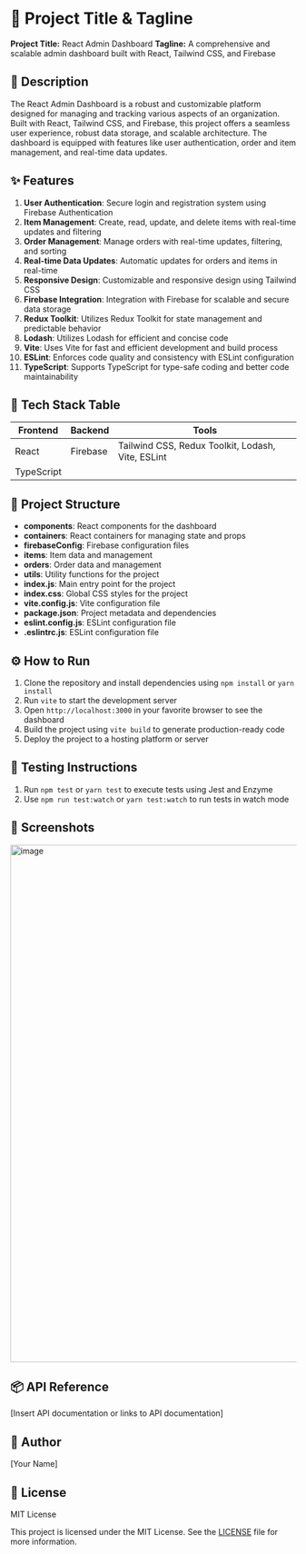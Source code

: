 🚀 **Project Title & Tagline**
==========================

**Project Title:** React Admin Dashboard
**Tagline:** A comprehensive and scalable admin dashboard built with React, Tailwind CSS, and Firebase

📖 **Description**
----------------

The React Admin Dashboard is a robust and customizable platform designed for managing and tracking various aspects of an organization. Built with React, Tailwind CSS, and Firebase, this project offers a seamless user experience, robust data storage, and scalable architecture. The dashboard is equipped with features like user authentication, order and item management, and real-time data updates.

✨ **Features**
--------------

1. **User Authentication**: Secure login and registration system using Firebase Authentication
2. **Item Management**: Create, read, update, and delete items with real-time updates and filtering
3. **Order Management**: Manage orders with real-time updates, filtering, and sorting
4. **Real-time Data Updates**: Automatic updates for orders and items in real-time
5. **Responsive Design**: Customizable and responsive design using Tailwind CSS
6. **Firebase Integration**: Integration with Firebase for scalable and secure data storage
7. **Redux Toolkit**: Utilizes Redux Toolkit for state management and predictable behavior
8. **Lodash**: Utilizes Lodash for efficient and concise code
9. **Vite**: Uses Vite for fast and efficient development and build process
10. **ESLint**: Enforces code quality and consistency with ESLint configuration
11. **TypeScript**: Supports TypeScript for type-safe coding and better code maintainability

🧰 **Tech Stack Table**
-------------------

| **Frontend** | **Backend** | **Tools** |
| --- | --- | --- |
| React | Firebase | Tailwind CSS, Redux Toolkit, Lodash, Vite, ESLint |
| TypeScript |  |  |

📁 **Project Structure**
-----------------------

* **components**: React components for the dashboard
* **containers**: React containers for managing state and props
* **firebaseConfig**: Firebase configuration files
* **items**: Item data and management
* **orders**: Order data and management
* **utils**: Utility functions for the project
* **index.js**: Main entry point for the project
* **index.css**: Global CSS styles for the project
* **vite.config.js**: Vite configuration file
* **package.json**: Project metadata and dependencies
* **eslint.config.js**: ESLint configuration file
* **.eslintrc.js**: ESLint configuration file

⚙️ **How to Run**
-----------------

1. Clone the repository and install dependencies using `npm install` or `yarn install`
2. Run `vite` to start the development server
3. Open `http://localhost:3000` in your favorite browser to see the dashboard
4. Build the project using `vite build` to generate production-ready code
5. Deploy the project to a hosting platform or server

🧪 **Testing Instructions**
-------------------------

1. Run `npm test` or `yarn test` to execute tests using Jest and Enzyme
2. Use `npm run test:watch` or `yarn test:watch` to run tests in watch mode

📸 **Screenshots**
----------------

<img width="1891" height="911" alt="image" src="https://github.com/user-attachments/assets/2ead1b4d-3eee-4b6d-b51b-34c514e6f4cf" />

📦 **API Reference**
-----------------

[Insert API documentation or links to API documentation]

👤 **Author**
------------

[Your Name]

📝 **License**
------------

MIT License

This project is licensed under the MIT License. See the [LICENSE](LICENSE) file for more information.
